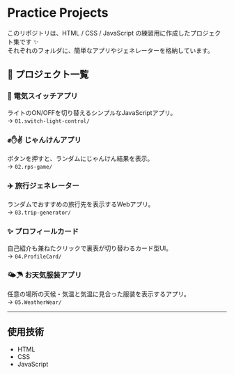 # Practice Projects

このリポジトリは、HTML / CSS / JavaScript の練習用に作成したプロジェクト集です ✨  
それぞれのフォルダに、簡単なアプリやジェネレーターを格納しています。

## 📁 プロジェクト一覧

### 🔘 電気スイッチアプリ
ライトのON/OFFを切り替えるシンプルなJavaScriptアプリ。  
→ `01.switch-light-control/`

### ✊✋✌️ じゃんけんアプリ
ボタンを押すと、ランダムにじゃんけん結果を表示。  
→ `02.rps-game/`

### ✈️ 旅行ジェネレーター
ランダムでおすすめの旅行先を表示するWebアプリ。  
→ `03.trip-generator/`

### ✨ プロフィールカード
自己紹介も兼ねたクリックで裏表が切り替わるカード型UI。   
→ `04.ProfileCard/`

### 🌤☂ お天気服装アプリ  
任意の場所の天候・気温と気温に見合った服装を表示するアプリ。  
→ `05.WeatherWear/`

---

## 使用技術
- HTML
- CSS
- JavaScript

